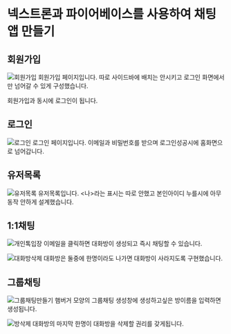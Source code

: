 # 넥스트론과 파이어베이스를 사용하여 채팅앱 만들기

## 회원가입
![회원가입](https://user-images.githubusercontent.com/80582578/166716969-0447718c-a1e0-4488-abf0-43a77d0d1acf.gif)
회원가입 페이지입니다. 따로 사이드바에 배치는 안시키고 로그인 화면에서만 넘어갈 수 있게 구성했습니다.

회원가입과 동시에 로그인이 됩니다.

## 로그인
![로그인](https://user-images.githubusercontent.com/80582578/166717062-a5bb53bf-c51f-47bd-81d5-ee48c48b98b7.gif)
로그인 페이지입니다. 이메일과 비밀번호를 받으며 로그인성공시에 홈화면으로 넘어갑니다. 

## 유저목록
![유저목록](https://user-images.githubusercontent.com/80582578/166717311-fefa8447-6766-4843-8e8f-49d20a169456.gif)
유저목록입니다. <나>라는 표시는 따로 안했고 본인아이디 누를시에 아무동작 안하게 설계했습니다.

## 1:1채팅
![개인톡입장](https://user-images.githubusercontent.com/80582578/166717446-aadef9f3-b360-4e86-822e-7795bf58675d.gif)
이메일을 클릭하면 대화방이 생성되고 즉시 채팅할 수 있습니다.

![대화방삭제](https://user-images.githubusercontent.com/80582578/166717522-29173f91-fc96-4eb5-98f7-40169dbae048.gif)
대화방은 둘중에 한명이라도 나가면 대화방이 사라지도록 구현했습니다.

## 그룹채팅
![그룹채팅만들기](https://user-images.githubusercontent.com/80582578/166717653-24bb68d6-710b-41c9-b869-34a73065663a.gif)
햄버거 모양의 그룹채팅 생성창에 생성하고싶은 방이름을 입력하면 생성됩니다.

![방삭제](https://user-images.githubusercontent.com/80582578/166717711-46e5c36a-3fd3-4d52-ac93-8cf63c2f30a7.gif)
대화방의 마지막 한명이 대화방을 삭제할 권리를 갖게됩니다.
